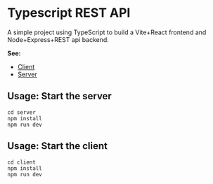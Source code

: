# Typescript REST API

A simple project using TypeScript to build a Vite+React frontend and
Node+Express+REST api backend.

**See:**

- [Client](./client)
- [Server](./server)

## Usage: Start the server

```shell
cd server
npm install
npm run dev
```

## Usage: Start the client

```shell
cd client
npm install
npm run dev
```
